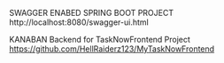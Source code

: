 SWAGGER ENABED SPRING BOOT PROJECT
http://localhost:8080/swagger-ui.html

KANABAN Backend for TaskNowFrontend Project
https://github.com/HellRaiderz123/MyTaskNowFrontend
